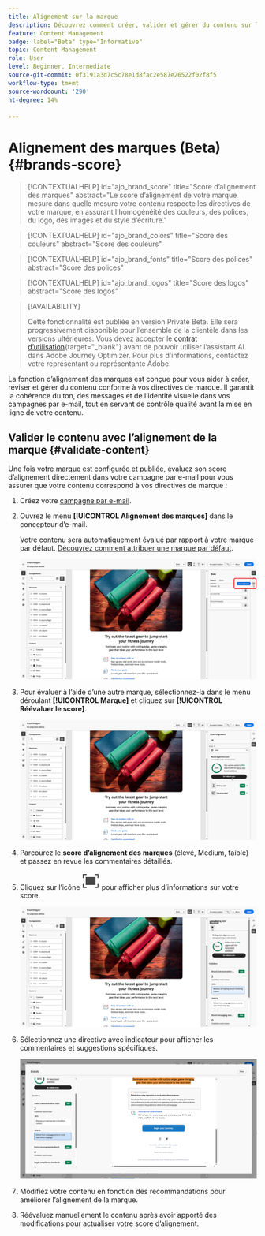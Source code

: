 ```yaml
---
title: Alignement sur la marque
description: Découvrez comment créer, valider et gérer du contenu sur la marque à l’aide du score de marque.
feature: Content Management
badge: label="Beta" type="Informative"
topic: Content Management
role: User
level: Beginner, Intermediate
source-git-commit: 0f3191a3d7c5c78e1d8fac2e587e26522f02f8f5
workflow-type: tm+mt
source-wordcount: '290'
ht-degree: 14%

---
```


# Alignement des marques (Beta){#brands-score}

>[!CONTEXTUALHELP]
>id="ajo_brand_score"
>title="Score d’alignement des marques"
>abstract="Le score d’alignement de votre marque mesure dans quelle mesure votre contenu respecte les directives de votre marque, en assurant l’homogénéité des couleurs, des polices, du logo, des images et du style d’écriture."

>[!CONTEXTUALHELP]
>id="ajo_brand_colors"
>title="Score des couleurs"
>abstract="Score des couleurs"

>[!CONTEXTUALHELP]
>id="ajo_brand_fonts"
>title="Score des polices"
>abstract="Score des polices"

>[!CONTEXTUALHELP]
>id="ajo_brand_logos"
>title="Score des logos"
>abstract="Score des logos"

>[!AVAILABILITY]
>
>Cette fonctionnalité est publiée en version Private Beta. Elle sera progressivement disponible pour l’ensemble de la clientèle dans les versions ultérieures.
>Vous devez accepter le [contrat d’utilisation](https://www.adobe.com/fr/legal/licenses-terms/adobe-dx-gen-ai-user-guidelines.html){target="_blank"} avant de pouvoir utiliser l’assistant AI dans Adobe Journey Optimizer. Pour plus d’informations, contactez votre représentant ou représentante Adobe.

La fonction d’alignement des marques est conçue pour vous aider à créer, réviser et gérer du contenu conforme à vos directives de marque. Il garantit la cohérence du ton, des messages et de l’identité visuelle dans vos campagnes par e-mail, tout en servant de contrôle qualité avant la mise en ligne de votre contenu.

## Valider le contenu avec l’alignement de la marque {#validate-content}

Une fois [votre marque est configurée et publiée](brands.md), évaluez son score d’alignement directement dans votre campagne par e-mail pour vous assurer que votre contenu correspond à vos directives de marque :

1. Créez votre [campagne par e-mail](../campaigns/create-campaign.md).

1. Ouvrez le menu **[!UICONTROL Alignement des marques]** dans le concepteur d’e-mail.

   Votre contenu sera automatiquement évalué par rapport à votre marque par défaut. [Découvrez comment attribuer une marque par défaut](brands.md).

   ![](assets/brand-score-1.png)

1. Pour évaluer à l’aide d’une autre marque, sélectionnez-la dans le menu déroulant **[!UICONTROL Marque]** et cliquez sur **[!UICONTROL Réévaluer le score]**.

   ![](assets/brand-score-2.png)

1. Parcourez le **score d’alignement des marques** (élevé, Medium, faible) et passez en revue les commentaires détaillés.

1. Cliquez sur l’icône ![Texte secondaire de l’image de plongée](assets/do-not-localize/Smock_FullScreen_18_N.svg "Plein écran") pour afficher plus d’informations sur votre score.

   ![](assets/brand-score-3.png)

1. Sélectionnez une directive avec indicateur pour afficher les commentaires et suggestions spécifiques.

   ![](assets/brand-score-4.png)

1. Modifiez votre contenu en fonction des recommandations pour améliorer l’alignement de la marque.

1. Réévaluez manuellement le contenu après avoir apporté des modifications pour actualiser votre score d’alignement.
